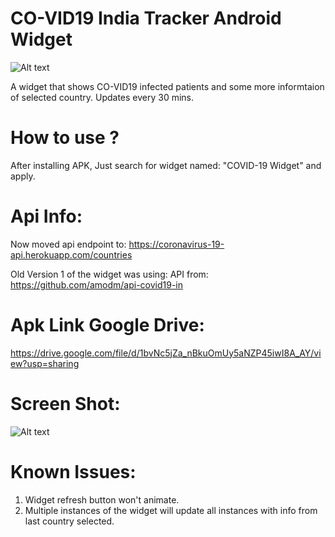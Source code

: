 
# CO-VID19 India Tracker Android Widget


![Alt text](https://user-images.githubusercontent.com/1622949/77534561-e56a1e00-6ebe-11ea-9bf7-a78fca35b9d4.png "")


A widget that shows CO-VID19 infected patients and some more informtaion of selected country. 
Updates every 30 mins.

# How to use ?
After installing APK, Just search for widget named: "COVID-19 Widget" and apply.

# Api Info:
Now moved api endpoint to:
https://coronavirus-19-api.herokuapp.com/countries

Old Version 1 of the widget was using:
API from: https://github.com/amodm/api-covid19-in


# Apk Link Google Drive:
https://drive.google.com/file/d/1bvNc5jZa_nBkuOmUy5aNZP45iwI8A_AY/view?usp=sharing

Screen Shot:
=============
![Alt text](https://user-images.githubusercontent.com/1622949/77533640-40027a80-6ebd-11ea-85df-f5b630773b53.png "")


# Known Issues:
1) Widget refresh button won't animate.
2) Multiple instances of the widget will update all instances with info from last country selected.


